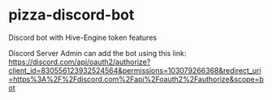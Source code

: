 # pizza-discord-bot
Discord bot with Hive-Engine token features


Discord Server Admin can add the bot using this link:
https://discord.com/api/oauth2/authorize?client_id=830556123932524564&permissions=103079266368&redirect_uri=https%3A%2F%2Fdiscord.com%2Fapi%2Foauth2%2Fauthorize&scope=bot